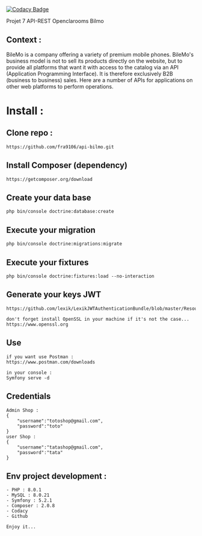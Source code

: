 [![Codacy Badge](https://app.codacy.com/project/badge/Grade/bf77ea4545044aa893a13fb48e3aacdf)](https://www.codacy.com/gh/fra9106/api-bilmo/dashboard?utm_source=github.com&amp;utm_medium=referral&amp;utm_content=fra9106/api-bilmo&amp;utm_campaign=Badge_Grade)

Projet 7 API-REST Openclarooms Bilmo

## Context :

BileMo is a company offering a variety of premium mobile phones. BileMo's business model is not to sell its products directly on the website, but to provide all platforms that want it with access to the catalog via an API (Application Programming Interface). It is therefore exclusively B2B (business to business) sales.
Here are a number of APIs for applications on other web platforms to perform operations.

# Install :
## Clone repo :
```
https://github.com/fra9106/api-bilmo.git
```
## Install Composer (dependency)
```
https://getcomposer.org/download
```
## Create your data base
```
php bin/console doctrine:database:create
```
## Execute your migration
```
php bin/console doctrine:migrations:migrate
```
## Execute your fixtures
```
php bin/console doctrine:fixtures:load --no-interaction
```
## Generate your keys JWT 
```
https://github.com/lexik/LexikJWTAuthenticationBundle/blob/master/Resources/doc/index.md#installation

don't forget install OpenSSL in your machine if it's not the case...
https://www.openssl.org
```
## Use 
```
if you want use Postman :
https://www.postman.com/downloads

in your console :
Symfony serve -d
```
## Credentials
```
Admin Shop : 
{
    "username":"totoshop@gmail.com", 
    "password":"toto"
}
user Shop : 
{
    "username":"tatashop@gmail.com", 
    "password":"tata"
}
```
## Env project development :
```
- PHP : 8.0.1
- MySQL : 8.0.21
- Symfony : 5.2.1
- Composer : 2.0.8
- Codacy
- Github

Enjoy it...
```